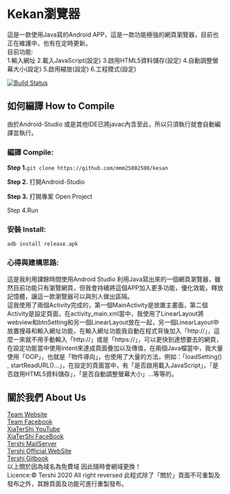 # Kekan瀏覽器
這是一款使用Java寫的Android APP，這是一款功能極強的網頁瀏覽器，目前也正在維護中，也有在定時更新。<br>
目前功能:<br>
1.輸入網址
2.載入JavaScript(設定)
3.啟用HTML5資料儲存(設定)
4.自動調整螢幕大小(設定)
5.啟用縮放(設定)
6.工程模式(設定)

[![Build Status](http://img.shields.io/travis/badges/badgerbadgerbadger.svg?style=flat-square)](https://travis-ci.org/badges/badgerbadgerbadger)

## 如何編譯 How to Compile
由於Android-Studio 或是其他IDE已將javac內含至此，所以只須執行就會自動編譯並執行。
### 編譯 Compile:

**Step 1.**``git clone https://github.com/mmm25002500/kesan``

**Step 2.** 打開Android-Studio

**Step 3.** 打開專案 Open Project

Step 4.Run

### 安裝 Install:

``adb install release.apk``

### 心得與建構思路:
這是我利用課餘時間使用Android Studio 利用Java寫出來的一個網頁瀏覽器，雖然目前功能只有瀏覽網頁，但我會持續將這個APP加入更多功能，優化效能，釋放記憶體，讓這一款瀏覽器可以與別人做出區隔。<br>
這我使用了兩個Activity完成的，第一個MainActivity是放置主畫面，第二個Activity是設定頁面，在activity_main.xml當中，我使用了LinearLayout將webview和btnSetting和另一個LinearLayout放在一起，另一個LinearLayout中放置搜尋和輸入網址功能，在輸入網址功能我自動在程式背後加入「http://」，這麼一來就不用手動輸入「http://」或是「https://」，可以更快到達想要去的網頁，在設定功能當中使用Intent來達成頁面疊加以及傳值，在兩個Java檔當中，我大量使用「OOP」，也就是「物件導向」，也使用了大量的方法，例如：「loadSetting() , startReadURL()...」，在設定的頁面當中，有「是否啟用載入JavaScript」，「是否啟用HTML5資料儲存」，「是否自動調整螢幕大小」...等等的。

## 關於我們 About Us

[Team Website](www.tershi.ml) <br>
[Team Facebook](https://www.facebook.com/shanling.team/) <br>
[XiaTerShi YouTube](https://www.youtube.com/channel/UCPdpFDFOp3sPbZhRkaQVaQA) <br>
[XiaTerShi FaceBook](https://www.facebook.com/Tershi25648) <br>
[Tershi MailServer](https://mail.tershi.ml) <br>
[Tershi Official WebSite](https://official.tershi.ml) <br>
[Tershi Gitbook](https://gitbook.tershi.ml) <br>
以上關於因為域名為免費域 因此隨時會網域更換！ <br>
Licence:© Tershi 2020 All right reversed 此程式除了「關於」頁面不可重製及發布之外，其餘頁面及功能可進行重製發布。
